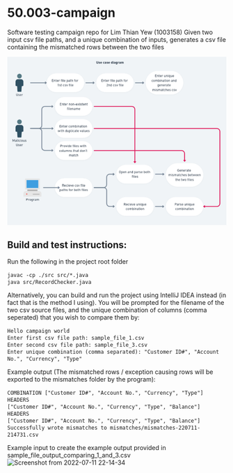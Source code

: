 # 50.003-campaign
Software testing campaign repo for Lim Thian Yew (1003158)
Given two input csv file paths, and a unique combination of inputs, generates a csv file containing the mismatched rows between the two files

![use case diagram](https://raw.githubusercontent.com/milselarch/50.003-campaign/master/diagrams/use_case_diagram.png?token=GHSAT0AAAAAABWIFSHCOPD4VJEJ6GEP4V4KYWMI2AA)

## Build and test instructions:  
Run the following in the project root folder
```console
javac -cp ./src src/*.java
java src/RecordChecker.java
```

Alternatively, you can build and run the project using IntelliJ IDEA instead (in fact that is the method I using).
You will be prompted for the filename of the two csv source files, and the unique combination of columns (comma seperated) that you wish to compare them by:  

```console
Hello campaign world
Enter first csv file path: sample_file_1.csv
Enter second csv file path: sample_file_3.csv        
Enter unique combination (comma separated): "Customer ID#", "Account No.", "Currency", "Type"
```

Example output (The mismatched rows / exception causing rows will be exported to the mismatches folder by the program):
```console
COMBINATION ["Customer ID#", "Account No.", "Currency", "Type"]
HEADERS
["Customer ID#", "Account No.", "Currency", "Type", "Balance"]
HEADERS
["Customer ID#", "Account No.", "Currency", "Type", "Balance"]
Successfully wrote mismatches to mismatches/mismatches-220711-214731.csv
```

Example input to create the example output provided in sample_file_output_comparing_1_and_3.csv
![Screenshot from 2022-07-11 22-14-34](https://user-images.githubusercontent.com/11241733/178285865-c6649af7-a25f-4182-a24e-33b3bb0f69f0.png)
